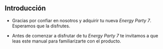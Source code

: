 ## Introducción

* Gracias por confiar en nosotros y adquirir tu nueva *Energy Party 7*. Esperamos que la disfrutes.

* Antes de comenzar a disfrutar de tu *Energy Party 7* te invitamos a que leas este manual para familiarizarte con el producto. 


